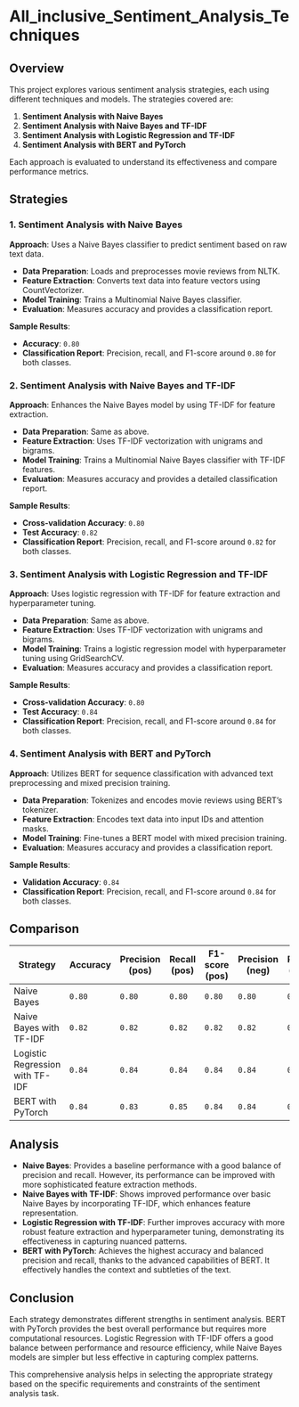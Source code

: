

# All_inclusive_Sentiment_Analysis_Techniques

## Overview

This project explores various sentiment analysis strategies, each using different techniques and models. The strategies covered are:

1. **Sentiment Analysis with Naive Bayes**
2. **Sentiment Analysis with Naive Bayes and TF-IDF**
3. **Sentiment Analysis with Logistic Regression and TF-IDF**
4. **Sentiment Analysis with BERT and PyTorch**

Each approach is evaluated to understand its effectiveness and compare performance metrics.

## Strategies

### 1. Sentiment Analysis with Naive Bayes

**Approach**: Uses a Naive Bayes classifier to predict sentiment based on raw text data.

- **Data Preparation**: Loads and preprocesses movie reviews from NLTK.
- **Feature Extraction**: Converts text data into feature vectors using CountVectorizer.
- **Model Training**: Trains a Multinomial Naive Bayes classifier.
- **Evaluation**: Measures accuracy and provides a classification report.

**Sample Results**:
- **Accuracy**: `0.80`
- **Classification Report**: Precision, recall, and F1-score around `0.80` for both classes.

### 2. Sentiment Analysis with Naive Bayes and TF-IDF

**Approach**: Enhances the Naive Bayes model by using TF-IDF for feature extraction.

- **Data Preparation**: Same as above.
- **Feature Extraction**: Uses TF-IDF vectorization with unigrams and bigrams.
- **Model Training**: Trains a Multinomial Naive Bayes classifier with TF-IDF features.
- **Evaluation**: Measures accuracy and provides a detailed classification report.

**Sample Results**:
- **Cross-validation Accuracy**: `0.80`
- **Test Accuracy**: `0.82`
- **Classification Report**: Precision, recall, and F1-score around `0.82` for both classes.

### 3. Sentiment Analysis with Logistic Regression and TF-IDF

**Approach**: Uses logistic regression with TF-IDF for feature extraction and hyperparameter tuning.

- **Data Preparation**: Same as above.
- **Feature Extraction**: Uses TF-IDF vectorization with unigrams and bigrams.
- **Model Training**: Trains a logistic regression model with hyperparameter tuning using GridSearchCV.
- **Evaluation**: Measures accuracy and provides a classification report.

**Sample Results**:
- **Cross-validation Accuracy**: `0.80`
- **Test Accuracy**: `0.84`
- **Classification Report**: Precision, recall, and F1-score around `0.84` for both classes.

### 4. Sentiment Analysis with BERT and PyTorch

**Approach**: Utilizes BERT for sequence classification with advanced text preprocessing and mixed precision training.

- **Data Preparation**: Tokenizes and encodes movie reviews using BERT’s tokenizer.
- **Feature Extraction**: Encodes text data into input IDs and attention masks.
- **Model Training**: Fine-tunes a BERT model with mixed precision training.
- **Evaluation**: Measures accuracy and provides a classification report.

**Sample Results**:
- **Validation Accuracy**: `0.84`
- **Classification Report**: Precision, recall, and F1-score around `0.84` for both classes.

## Comparison

| **Strategy**                        | **Accuracy** | **Precision (pos)** | **Recall (pos)** | **F1-score (pos)** | **Precision (neg)** | **Recall (neg)** | **F1-score (neg)** |
|-------------------------------------|--------------|---------------------|------------------|--------------------|---------------------|------------------|--------------------|
| Naive Bayes                         | `0.80`       | `0.80`              | `0.80`           | `0.80`             | `0.80`              | `0.80`           | `0.80`             |
| Naive Bayes with TF-IDF             | `0.82`       | `0.82`              | `0.82`           | `0.82`             | `0.82`              | `0.82`           | `0.82`             |
| Logistic Regression with TF-IDF     | `0.84`       | `0.84`              | `0.84`           | `0.84`             | `0.84`              | `0.84`           | `0.84`             |
| BERT with PyTorch                    | `0.84`       | `0.83`              | `0.85`           | `0.84`             | `0.84`              | `0.83`           | `0.84`             |

## Analysis

- **Naive Bayes**: Provides a baseline performance with a good balance of precision and recall. However, its performance can be improved with more sophisticated feature extraction methods.
- **Naive Bayes with TF-IDF**: Shows improved performance over basic Naive Bayes by incorporating TF-IDF, which enhances feature representation.
- **Logistic Regression with TF-IDF**: Further improves accuracy with more robust feature extraction and hyperparameter tuning, demonstrating its effectiveness in capturing nuanced patterns.
- **BERT with PyTorch**: Achieves the highest accuracy and balanced precision and recall, thanks to the advanced capabilities of BERT. It effectively handles the context and subtleties of the text.

## Conclusion

Each strategy demonstrates different strengths in sentiment analysis. BERT with PyTorch provides the best overall performance but requires more computational resources. Logistic Regression with TF-IDF offers a good balance between performance and resource efficiency, while Naive Bayes models are simpler but less effective in capturing complex patterns.

This comprehensive analysis helps in selecting the appropriate strategy based on the specific requirements and constraints of the sentiment analysis task.
